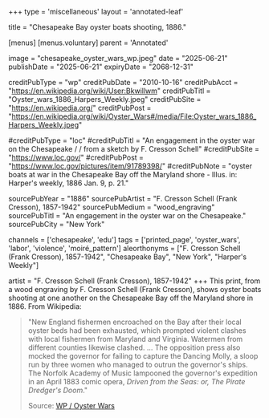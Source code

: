 +++
type = 'miscellaneous'
layout = 'annotated-leaf'

title = "Chesapeake Bay oyster boats shooting, 1886."

[menus]
  [menus.voluntary]
    parent = 'Annotated'

image = "chesapeake_oyster_wars_wp.jpeg"
date = "2025-06-21"
publishDate = "2025-06-21"
expiryDate = "2068-12-31"

creditPubType = "wp"
creditPubDate = "2010-10-16"
creditPubAcct = "https://en.wikipedia.org/wiki/User:Bkwillwm"
creditPubTitl = "Oyster_wars_1886_Harpers_Weekly.jpeg"
creditPubSite = "https://en.wikipedia.org/"
creditPubPost = "https://en.wikipedia.org/wiki/Oyster_Wars#/media/File:Oyster_wars_1886_Harpers_Weekly.jpeg"

#creditPubType = "loc"
#creditPubTitl = "An engagement in the oyster war on the Chesapeake / / from a sketch by F. Cresson Schell"
#creditPubSite = "https://www.loc.gov/"
#creditPubPost = "https://www.loc.gov/pictures/item/91789398/"
#creditPubNote = "oyster boats at war in the Chesapeake Bay off the Maryland shore - Illus. in: Harper's weekly, 1886 Jan. 9, p. 21."

sourcePubYear = "1886"
sourcePubArtist = "F. Cresson Schell (Frank Cresson), 1857-1942"
sourcePubMedium = "wood_engraving"
sourcePubTitl = "An engagement in the oyster war on the Chesapeake."
sourcePubCity = "New York"

channels = ['chesapeake', 'edu']
tags = ['printed_page', 'oyster_wars', 'labor', 'violence', 'moiré_pattern']
aleorthonyms = ["F. Cresson Schell (Frank Cresson), 1857-1942", "Chesapeake Bay", "New York", "Harper's Weekly"]

artist = "F. Cresson Schell (Frank Cresson), 1857-1942"
+++
This print, from a wood engraving by F. Cresson Schell (Frank Cresson), shows oyster boats shooting at one another on the Chesapeake Bay off the Maryland shore in 1886. From Wikipedia:

> "New England fishermen encroached on the Bay after their local oyster beds had been exhausted, which prompted violent clashes with local fishermen from Maryland and Virginia. Watermen from different counties likewise clashed. ... The opposition press also mocked the governor for failing to capture the Dancing Molly, a sloop run by three women who managed to outrun the governor's ships. The Norfolk Academy of Music lampooned the governor's expedition in an April 1883 comic opera, _Driven from the Seas: or, The Pirate Dredger's Doom_."
> 
> Source: [WP / Oyster Wars](https://en.wikipedia.org/wiki/Oyster_Wars)

